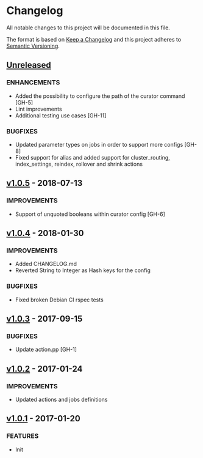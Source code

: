 # Changelog

All notable changes to this project will be documented in this file.

The format is based on [Keep a Changelog](http://keepachangelog.com/en/1.0.0/)
and this project adheres to [Semantic Versioning](http://semver.org/spec/v2.0.0.html).

## [Unreleased]

### ENHANCEMENTS
- Added the possibility to configure the path of the curator command [GH-5]
- Lint improvements
- Additional testing use cases [GH-11]

### BUGFIXES
- Updated parameter types on jobs in order to support more configs [GH-8]
- Fixed support for alias and added support for cluster_routing, index_settings, reindex, rollover and shrink actions


## [v1.0.5] - 2018-07-13
### IMPROVEMENTS
- Support of unquoted booleans within curator config [GH-6]

## [v1.0.4] - 2018-01-30
### IMPROVEMENTS
- Added CHANGELOG.md
- Reverted String to Integer as Hash keys for the config

### BUGFIXES
- Fixed broken Debian CI rspec tests

## [v1.0.3] - 2017-09-15
### BUGFIXES
- Update action.pp [GH-1]

## [v1.0.2] - 2017-01-24
### IMPROVEMENTS
- Updated actions and jobs definitions

## [v1.0.1] - 2017-01-20
### FEATURES
- Init

[Unreleased]: https://github.com/mvisonneau/puppet-curator/compare/v1.0.5...HEAD
[v1.0.5]: https://github.com/mvisonneau/puppet-curator/compare/v1.0.4...v1.0.5
[v1.0.4]: https://github.com/mvisonneau/puppet-curator/compare/v1.0.3...v1.0.4
[v1.0.3]: https://github.com/mvisonneau/puppet-curator/compare/v1.0.2...v1.0.3
[v1.0.2]: https://github.com/mvisonneau/puppet-curator/compare/v1.0.1...v1.0.2
[v1.0.1]: https://github.com/mvisonneau/puppet-curator/tree/v1.0.1
